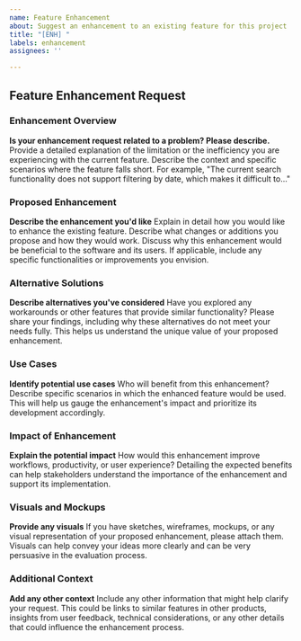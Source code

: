 ```yaml
---
name: Feature Enhancement
about: Suggest an enhancement to an existing feature for this project
title: "[ENH] "
labels: enhancement
assignees: ''

---
```


## Feature Enhancement Request

### Enhancement Overview
**Is your enhancement request related to a problem? Please describe.**
Provide a detailed explanation of the limitation or the inefficiency you are experiencing with the current feature. Describe the context and specific scenarios where the feature falls short. For example, "The current search functionality does not support filtering by date, which makes it difficult to..."

### Proposed Enhancement
**Describe the enhancement you'd like**
Explain in detail how you would like to enhance the existing feature. Describe what changes or additions you propose and how they would work. Discuss why this enhancement would be beneficial to the software and its users. If applicable, include any specific functionalities or improvements you envision.

### Alternative Solutions
**Describe alternatives you've considered**
Have you explored any workarounds or other features that provide similar functionality? Please share your findings, including why these alternatives do not meet your needs fully. This helps us understand the unique value of your proposed enhancement.

### Use Cases
**Identify potential use cases**
Who will benefit from this enhancement? Describe specific scenarios in which the enhanced feature would be used. This will help us gauge the enhancement's impact and prioritize its development accordingly.

### Impact of Enhancement
**Explain the potential impact**
How would this enhancement improve workflows, productivity, or user experience? Detailing the expected benefits can help stakeholders understand the importance of the enhancement and support its implementation.

### Visuals and Mockups
**Provide any visuals**
If you have sketches, wireframes, mockups, or any visual representation of your proposed enhancement, please attach them. Visuals can help convey your ideas more clearly and can be very persuasive in the evaluation process.

### Additional Context
**Add any other context**
Include any other information that might help clarify your request. This could be links to similar features in other products, insights from user feedback, technical considerations, or any other details that could influence the enhancement process.
